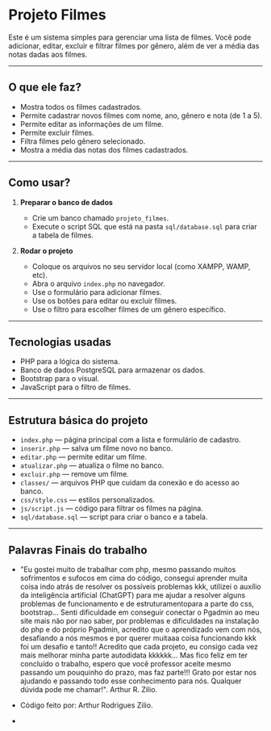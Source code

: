 # Projeto Filmes

Este é um sistema simples para gerenciar uma lista de filmes. Você pode adicionar, editar, excluir e filtrar filmes por gênero, além de ver a média das notas dadas aos filmes.

---

## O que ele faz?

- Mostra todos os filmes cadastrados.
- Permite cadastrar novos filmes com nome, ano, gênero e nota (de 1 a 5).
- Permite editar as informações de um filme.
- Permite excluir filmes.
- Filtra filmes pelo gênero selecionado.
- Mostra a média das notas dos filmes cadastrados.

---

## Como usar?

1. **Preparar o banco de dados**

   - Crie um banco chamado `projeto_filmes`.
   - Execute o script SQL que está na pasta `sql/database.sql` para criar a tabela de filmes.

2. **Rodar o projeto**

   - Coloque os arquivos no seu servidor local (como XAMPP, WAMP, etc).
   - Abra o arquivo `index.php` no navegador.
   - Use o formulário para adicionar filmes.
   - Use os botões para editar ou excluir filmes.
   - Use o filtro para escolher filmes de um gênero específico.

---

## Tecnologias usadas

- PHP para a lógica do sistema.
- Banco de dados PostgreSQL para armazenar os dados.
- Bootstrap para o visual.
- JavaScript para o filtro de filmes.

---

## Estrutura básica do projeto

- `index.php` — página principal com a lista e formulário de cadastro.
- `inserir.php` — salva um filme novo no banco.
- `editar.php` — permite editar um filme.
- `atualizar.php` — atualiza o filme no banco.
- `excluir.php` — remove um filme.
- `classes/` — arquivos PHP que cuidam da conexão e do acesso ao banco.
- `css/style.css` — estilos personalizados.
- `js/script.js` — código para filtrar os filmes na página.
- `sql/database.sql` — script para criar o banco e a tabela.

---

## Palavras Finais do trabalho

- "Eu gostei muito de trabalhar com php, mesmo passando muitos sofrimentos e sufocos em cima do código, consegui aprender muita coisa indo atrás de resolver os possíveis problemas kkk, utilizei o auxílio da inteligência artificial (ChatGPT) para me ajudar a resolver alguns problemas de funcionamento e de estruturamentopara a parte do css, bootstrap... Senti dificuldade em conseguir conectar o Pgadmin ao meu site mais não por nao saber, por problemas e dificuldades na instalação do php e do próprio Pgadmin, acredito que o aprendizado vem com nós, desafiando a nós mesmos e por querer muitaaa coisa funcionando kkk foi um desafio e tanto!! Acredito que cada projeto, eu consigo cada vez mais melhorar minha parte autodidata kkkkkk... Mas fico feliz em ter concluído o trabalho, espero que você professor aceite mesmo passando um pouquinho do prazo, mas faz parte!!! Grato por estar nos ajudando e passando todo esse conhecimento para nós. Qualquer dúvida pode me chamar!". Arthur R. Zilio.

- Código feito por: Arthur Rodrigues Zilio.
- 
